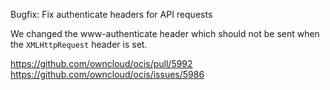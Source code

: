 Bugfix: Fix authenticate headers for API requests

We changed the www-authenticate header which should not be sent when the `XMLHttpRequest` header is set.

https://github.com/owncloud/ocis/pull/5992
https://github.com/owncloud/ocis/issues/5986
